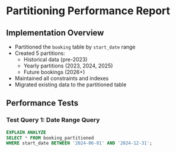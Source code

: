 # Partitioning Performance Report

## Implementation Overview
- Partitioned the `booking` table by `start_date` range
- Created 5 partitions:
  - Historical data (pre-2023)
  - Yearly partitions (2023, 2024, 2025)
  - Future bookings (2026+)
- Maintained all constraints and indexes
- Migrated existing data to the partitioned table

## Performance Tests

### Test Query 1: Date Range Query
```sql
EXPLAIN ANALYZE
SELECT * FROM booking_partitioned
WHERE start_date BETWEEN '2024-06-01' AND '2024-12-31';